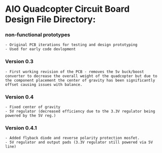 

# AIO Quadcopter Circuit Board Design File Directory:

### non-functional prototypes
	- Original PCB iterations for testing and design prototyping
	- Used for early code devlopment

### Version 0.3
	- First working revision of the PCB - removes the 5v buck/boost converter to decrease the overall weight of the quadcopter but due to the component placement the center of gravity has been significantly offset causing issues with balance.

### Version 0.4
	- Fixed center of gravity
	- 5V regulator (decreased efficiency due to the 3.3V regulator being powered by the 5V reg.)
	
### Version 0.4.1
	- Added flyback diode and reverse polarity protection mosfet.
	- 5V regulator and output pads (3.3V regulator still powered via 5V line)
